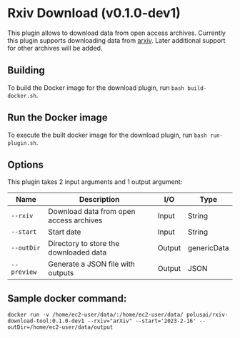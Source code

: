 # Rxiv Download (v0.1.0-dev1)

This plugin allows to download data from open access archives. Currently this plugin supports downloading data from  [arxiv](https://www.openarchives.org/). Later additional support for other archives will be added.

## Building

To build the Docker image for the download plugin, run
`bash build-docker.sh`.

## Run the Docker image

To execute the built docker image for the download plugin, run
`bash run-plugin.sh`.

## Options

This plugin takes 2 input arguments and
1 output argument:

| Name            | Description                                                  | I/O    | Type        |
| --------------- | ------------------------------------------------------------ | ------ | ----------- |
| `--rxiv  `      | Download data from open access archives                    | Input  | String      |
| `--start  `      | Start date                   | Input  | String      |
| `--outDir`      | Directory to store the downloaded data                  | Output | genericData |
| `--preview`      | Generate a JSON file with outputs                  | Output | JSON |



## Sample docker command:
```docker run -v /home/ec2-user/data/:/home/ec2-user/data/ polusai/rxiv-download-tool:0.1.0-dev1 --rxiv="arXiv" --start='2023-2-16' --outDir=/home/ec2-user/data/output```

